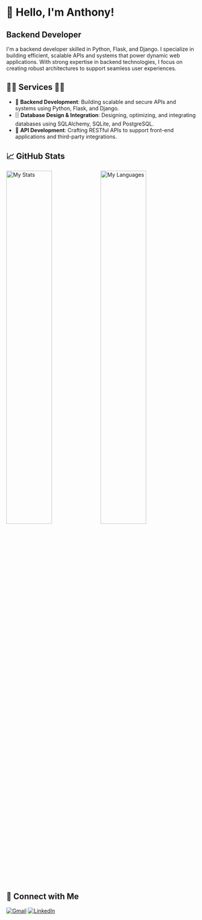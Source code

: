 # 👋 Hello, I'm Anthony!

## Backend Developer
I'm a backend developer skilled in Python, Flask, and Django. I specialize in building efficient, scalable APIs and systems that power dynamic web applications. With strong expertise in backend technologies, I focus on creating robust architectures to support seamless user experiences.

## 👨‍💻 Services 👨‍💻
- 🐍 **Backend Development**: Building scalable and secure APIs and systems using Python, Flask, and Django.
- 🗄️ **Database Design & Integration**: Designing, optimizing, and integrating databases using SQLAlchemy, SQLite, and PostgreSQL.
- 🔧 **API Development**: Crafting RESTful APIs to support front-end applications and third-party integrations.

## 📈 GitHub Stats
<img alt="My Stats" align="left" width="49%" src="https://github-readme-stats.vercel.app/api?username=ngunyigachie&show_icons=true&theme=synthwave"/>
<img alt="My Languages" align="left" width="49%" src="https://github-readme-stats.vercel.app/api/top-langs/?username=ngunyigachie&layout=compact&theme=synthwave"/>

## 🔗 Connect with Me
[![Gmail](https://img.shields.io/badge/-Gmail-red?style=flat-square&logo=gmail&logoColor=white&link=mailto:antogachie@gmail.com)](mailto:antogachie@gmail.com)
[![LinkedIn](https://img.shields.io/badge/-LinkedIn-blue?style=flat-square&logo=linkedin&logoColor=white&link=https://www.linkedin.com/in/your-profile)](https://www.linkedin.com/in/anthony-gachie-18b7292b8/)






